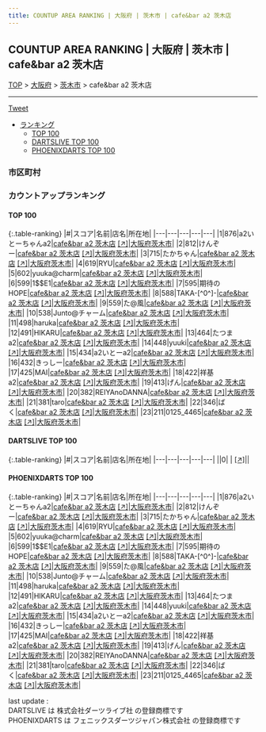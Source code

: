 ```yaml
---
title: COUNTUP AREA RANKING | 大阪府 | 茨木市 | cafe&bar a2 茨木店
---
```

## COUNTUP AREA RANKING | 大阪府 | 茨木市 | cafe&bar a2 茨木店

[TOP](/darts/rank/) > [大阪府](/darts/rank/大阪府/) > [茨木市](/darts/rank/大阪府/茨木市/) > cafe&bar a2 茨木店

___

<a href="https://twitter.com/share?ref_src=twsrc%5Etfw" data-text="COUNTUP AREA RANKING | 大阪府茨木市cafe&bar a2 茨木店" class="twitter-share-button" data-hashtags="DARTSLIVE,PHOENIXDARTS,darts,ダーツ" data-show-count="false">Tweet</a>

* [ランキング](#カウントアップランキング)
    * [TOP 100](#top-100)
    * [DARTSLIVE TOP 100](#dartslive-top-100)
    * [PHOENIXDARTS TOP 100](#phoenixdarts-top-100)

### 市区町村

<ul>

</ul>

### カウントアップランキング

#### TOP 100



{:.table-ranking}
|#|スコア|名前|店名|所在地|
|---|---|---|---|---|
|1|876|<span class="rank-name-pd">a2いとーちゃんa2</span>|<a href="/darts/rank/shops/88641.html">cafe&bar a2 茨木店</a> <a href="https://vs.phoenixdarts.com/jp/shop/shopDetailInfo/s_88641?s_seq=88641">[↗]</a>|<a href="/darts/rank/大阪府/茨木市">大阪府茨木市</a>|
|2|812|<span class="rank-name-pd">けんぞー</span>|<a href="/darts/rank/shops/88641.html">cafe&bar a2 茨木店</a> <a href="https://vs.phoenixdarts.com/jp/shop/shopDetailInfo/s_88641?s_seq=88641">[↗]</a>|<a href="/darts/rank/大阪府/茨木市">大阪府茨木市</a>|
|3|715|<span class="rank-name-pd">たかちゃん</span>|<a href="/darts/rank/shops/88641.html">cafe&bar a2 茨木店</a> <a href="https://vs.phoenixdarts.com/jp/shop/shopDetailInfo/s_88641?s_seq=88641">[↗]</a>|<a href="/darts/rank/大阪府/茨木市">大阪府茨木市</a>|
|4|619|<span class="rank-name-pd">RYU</span>|<a href="/darts/rank/shops/88641.html">cafe&bar a2 茨木店</a> <a href="https://vs.phoenixdarts.com/jp/shop/shopDetailInfo/s_88641?s_seq=88641">[↗]</a>|<a href="/darts/rank/大阪府/茨木市">大阪府茨木市</a>|
|5|602|<span class="rank-name-pd">yuuka@charm</span>|<a href="/darts/rank/shops/88641.html">cafe&bar a2 茨木店</a> <a href="https://vs.phoenixdarts.com/jp/shop/shopDetailInfo/s_88641?s_seq=88641">[↗]</a>|<a href="/darts/rank/大阪府/茨木市">大阪府茨木市</a>|
|6|599|<span class="rank-name-pd">1$$E1</span>|<a href="/darts/rank/shops/88641.html">cafe&bar a2 茨木店</a> <a href="https://vs.phoenixdarts.com/jp/shop/shopDetailInfo/s_88641?s_seq=88641">[↗]</a>|<a href="/darts/rank/大阪府/茨木市">大阪府茨木市</a>|
|7|595|<span class="rank-name-pd">期待のHOPE</span>|<a href="/darts/rank/shops/88641.html">cafe&bar a2 茨木店</a> <a href="https://vs.phoenixdarts.com/jp/shop/shopDetailInfo/s_88641?s_seq=88641">[↗]</a>|<a href="/darts/rank/大阪府/茨木市">大阪府茨木市</a>|
|8|588|<span class="rank-name-pd">TAKA-[^0^]-</span>|<a href="/darts/rank/shops/88641.html">cafe&bar a2 茨木店</a> <a href="https://vs.phoenixdarts.com/jp/shop/shopDetailInfo/s_88641?s_seq=88641">[↗]</a>|<a href="/darts/rank/大阪府/茨木市">大阪府茨木市</a>|
|9|559|<span class="rank-name-pd">た@風</span>|<a href="/darts/rank/shops/88641.html">cafe&bar a2 茨木店</a> <a href="https://vs.phoenixdarts.com/jp/shop/shopDetailInfo/s_88641?s_seq=88641">[↗]</a>|<a href="/darts/rank/大阪府/茨木市">大阪府茨木市</a>|
|10|538|<span class="rank-name-pd">Junto@チャーム</span>|<a href="/darts/rank/shops/88641.html">cafe&bar a2 茨木店</a> <a href="https://vs.phoenixdarts.com/jp/shop/shopDetailInfo/s_88641?s_seq=88641">[↗]</a>|<a href="/darts/rank/大阪府/茨木市">大阪府茨木市</a>|
|11|498|<span class="rank-name-pd">haruka</span>|<a href="/darts/rank/shops/88641.html">cafe&bar a2 茨木店</a> <a href="https://vs.phoenixdarts.com/jp/shop/shopDetailInfo/s_88641?s_seq=88641">[↗]</a>|<a href="/darts/rank/大阪府/茨木市">大阪府茨木市</a>|
|12|491|<span class="rank-name-pd">HIKARU</span>|<a href="/darts/rank/shops/88641.html">cafe&bar a2 茨木店</a> <a href="https://vs.phoenixdarts.com/jp/shop/shopDetailInfo/s_88641?s_seq=88641">[↗]</a>|<a href="/darts/rank/大阪府/茨木市">大阪府茨木市</a>|
|13|464|<span class="rank-name-pd">たつまa2</span>|<a href="/darts/rank/shops/88641.html">cafe&bar a2 茨木店</a> <a href="https://vs.phoenixdarts.com/jp/shop/shopDetailInfo/s_88641?s_seq=88641">[↗]</a>|<a href="/darts/rank/大阪府/茨木市">大阪府茨木市</a>|
|14|448|<span class="rank-name-pd">yuuki</span>|<a href="/darts/rank/shops/88641.html">cafe&bar a2 茨木店</a> <a href="https://vs.phoenixdarts.com/jp/shop/shopDetailInfo/s_88641?s_seq=88641">[↗]</a>|<a href="/darts/rank/大阪府/茨木市">大阪府茨木市</a>|
|15|434|<span class="rank-name-pd">a2いとーa2</span>|<a href="/darts/rank/shops/88641.html">cafe&bar a2 茨木店</a> <a href="https://vs.phoenixdarts.com/jp/shop/shopDetailInfo/s_88641?s_seq=88641">[↗]</a>|<a href="/darts/rank/大阪府/茨木市">大阪府茨木市</a>|
|16|432|<span class="rank-name-pd">きっしー</span>|<a href="/darts/rank/shops/88641.html">cafe&bar a2 茨木店</a> <a href="https://vs.phoenixdarts.com/jp/shop/shopDetailInfo/s_88641?s_seq=88641">[↗]</a>|<a href="/darts/rank/大阪府/茨木市">大阪府茨木市</a>|
|17|425|<span class="rank-name-pd">MAI</span>|<a href="/darts/rank/shops/88641.html">cafe&bar a2 茨木店</a> <a href="https://vs.phoenixdarts.com/jp/shop/shopDetailInfo/s_88641?s_seq=88641">[↗]</a>|<a href="/darts/rank/大阪府/茨木市">大阪府茨木市</a>|
|18|422|<span class="rank-name-pd">祥基　a2</span>|<a href="/darts/rank/shops/88641.html">cafe&bar a2 茨木店</a> <a href="https://vs.phoenixdarts.com/jp/shop/shopDetailInfo/s_88641?s_seq=88641">[↗]</a>|<a href="/darts/rank/大阪府/茨木市">大阪府茨木市</a>|
|19|413|<span class="rank-name-pd">げん</span>|<a href="/darts/rank/shops/88641.html">cafe&bar a2 茨木店</a> <a href="https://vs.phoenixdarts.com/jp/shop/shopDetailInfo/s_88641?s_seq=88641">[↗]</a>|<a href="/darts/rank/大阪府/茨木市">大阪府茨木市</a>|
|20|382|<span class="rank-name-pd">REIYAnoDANNA</span>|<a href="/darts/rank/shops/88641.html">cafe&bar a2 茨木店</a> <a href="https://vs.phoenixdarts.com/jp/shop/shopDetailInfo/s_88641?s_seq=88641">[↗]</a>|<a href="/darts/rank/大阪府/茨木市">大阪府茨木市</a>|
|21|381|<span class="rank-name-pd">taro</span>|<a href="/darts/rank/shops/88641.html">cafe&bar a2 茨木店</a> <a href="https://vs.phoenixdarts.com/jp/shop/shopDetailInfo/s_88641?s_seq=88641">[↗]</a>|<a href="/darts/rank/大阪府/茨木市">大阪府茨木市</a>|
|22|346|<span class="rank-name-pd">ばく</span>|<a href="/darts/rank/shops/88641.html">cafe&bar a2 茨木店</a> <a href="https://vs.phoenixdarts.com/jp/shop/shopDetailInfo/s_88641?s_seq=88641">[↗]</a>|<a href="/darts/rank/大阪府/茨木市">大阪府茨木市</a>|
|23|211|<span class="rank-name-pd">0125_4465</span>|<a href="/darts/rank/shops/88641.html">cafe&bar a2 茨木店</a> <a href="https://vs.phoenixdarts.com/jp/shop/shopDetailInfo/s_88641?s_seq=88641">[↗]</a>|<a href="/darts/rank/大阪府/茨木市">大阪府茨木市</a>|


#### DARTSLIVE TOP 100



{:.table-ranking}
|#|スコア|名前|店名|所在地|
|---|---|---|---|---|
||0|<span class="rank-name-dl"> </span>|<a href="/darts/rank/shops/.html"></a> <a href="">[↗]</a>|<a href="/darts/rank//"></a>|


#### PHOENIXDARTS TOP 100



{:.table-ranking}
|#|スコア|名前|店名|所在地|
|---|---|---|---|---|
|1|876|<span class="rank-name-pd">a2いとーちゃんa2</span>|<a href="/darts/rank/shops/88641.html">cafe&bar a2 茨木店</a> <a href="https://vs.phoenixdarts.com/jp/shop/shopDetailInfo/s_88641?s_seq=88641">[↗]</a>|<a href="/darts/rank/大阪府/茨木市">大阪府茨木市</a>|
|2|812|<span class="rank-name-pd">けんぞー</span>|<a href="/darts/rank/shops/88641.html">cafe&bar a2 茨木店</a> <a href="https://vs.phoenixdarts.com/jp/shop/shopDetailInfo/s_88641?s_seq=88641">[↗]</a>|<a href="/darts/rank/大阪府/茨木市">大阪府茨木市</a>|
|3|715|<span class="rank-name-pd">たかちゃん</span>|<a href="/darts/rank/shops/88641.html">cafe&bar a2 茨木店</a> <a href="https://vs.phoenixdarts.com/jp/shop/shopDetailInfo/s_88641?s_seq=88641">[↗]</a>|<a href="/darts/rank/大阪府/茨木市">大阪府茨木市</a>|
|4|619|<span class="rank-name-pd">RYU</span>|<a href="/darts/rank/shops/88641.html">cafe&bar a2 茨木店</a> <a href="https://vs.phoenixdarts.com/jp/shop/shopDetailInfo/s_88641?s_seq=88641">[↗]</a>|<a href="/darts/rank/大阪府/茨木市">大阪府茨木市</a>|
|5|602|<span class="rank-name-pd">yuuka@charm</span>|<a href="/darts/rank/shops/88641.html">cafe&bar a2 茨木店</a> <a href="https://vs.phoenixdarts.com/jp/shop/shopDetailInfo/s_88641?s_seq=88641">[↗]</a>|<a href="/darts/rank/大阪府/茨木市">大阪府茨木市</a>|
|6|599|<span class="rank-name-pd">1$$E1</span>|<a href="/darts/rank/shops/88641.html">cafe&bar a2 茨木店</a> <a href="https://vs.phoenixdarts.com/jp/shop/shopDetailInfo/s_88641?s_seq=88641">[↗]</a>|<a href="/darts/rank/大阪府/茨木市">大阪府茨木市</a>|
|7|595|<span class="rank-name-pd">期待のHOPE</span>|<a href="/darts/rank/shops/88641.html">cafe&bar a2 茨木店</a> <a href="https://vs.phoenixdarts.com/jp/shop/shopDetailInfo/s_88641?s_seq=88641">[↗]</a>|<a href="/darts/rank/大阪府/茨木市">大阪府茨木市</a>|
|8|588|<span class="rank-name-pd">TAKA-[^0^]-</span>|<a href="/darts/rank/shops/88641.html">cafe&bar a2 茨木店</a> <a href="https://vs.phoenixdarts.com/jp/shop/shopDetailInfo/s_88641?s_seq=88641">[↗]</a>|<a href="/darts/rank/大阪府/茨木市">大阪府茨木市</a>|
|9|559|<span class="rank-name-pd">た@風</span>|<a href="/darts/rank/shops/88641.html">cafe&bar a2 茨木店</a> <a href="https://vs.phoenixdarts.com/jp/shop/shopDetailInfo/s_88641?s_seq=88641">[↗]</a>|<a href="/darts/rank/大阪府/茨木市">大阪府茨木市</a>|
|10|538|<span class="rank-name-pd">Junto@チャーム</span>|<a href="/darts/rank/shops/88641.html">cafe&bar a2 茨木店</a> <a href="https://vs.phoenixdarts.com/jp/shop/shopDetailInfo/s_88641?s_seq=88641">[↗]</a>|<a href="/darts/rank/大阪府/茨木市">大阪府茨木市</a>|
|11|498|<span class="rank-name-pd">haruka</span>|<a href="/darts/rank/shops/88641.html">cafe&bar a2 茨木店</a> <a href="https://vs.phoenixdarts.com/jp/shop/shopDetailInfo/s_88641?s_seq=88641">[↗]</a>|<a href="/darts/rank/大阪府/茨木市">大阪府茨木市</a>|
|12|491|<span class="rank-name-pd">HIKARU</span>|<a href="/darts/rank/shops/88641.html">cafe&bar a2 茨木店</a> <a href="https://vs.phoenixdarts.com/jp/shop/shopDetailInfo/s_88641?s_seq=88641">[↗]</a>|<a href="/darts/rank/大阪府/茨木市">大阪府茨木市</a>|
|13|464|<span class="rank-name-pd">たつまa2</span>|<a href="/darts/rank/shops/88641.html">cafe&bar a2 茨木店</a> <a href="https://vs.phoenixdarts.com/jp/shop/shopDetailInfo/s_88641?s_seq=88641">[↗]</a>|<a href="/darts/rank/大阪府/茨木市">大阪府茨木市</a>|
|14|448|<span class="rank-name-pd">yuuki</span>|<a href="/darts/rank/shops/88641.html">cafe&bar a2 茨木店</a> <a href="https://vs.phoenixdarts.com/jp/shop/shopDetailInfo/s_88641?s_seq=88641">[↗]</a>|<a href="/darts/rank/大阪府/茨木市">大阪府茨木市</a>|
|15|434|<span class="rank-name-pd">a2いとーa2</span>|<a href="/darts/rank/shops/88641.html">cafe&bar a2 茨木店</a> <a href="https://vs.phoenixdarts.com/jp/shop/shopDetailInfo/s_88641?s_seq=88641">[↗]</a>|<a href="/darts/rank/大阪府/茨木市">大阪府茨木市</a>|
|16|432|<span class="rank-name-pd">きっしー</span>|<a href="/darts/rank/shops/88641.html">cafe&bar a2 茨木店</a> <a href="https://vs.phoenixdarts.com/jp/shop/shopDetailInfo/s_88641?s_seq=88641">[↗]</a>|<a href="/darts/rank/大阪府/茨木市">大阪府茨木市</a>|
|17|425|<span class="rank-name-pd">MAI</span>|<a href="/darts/rank/shops/88641.html">cafe&bar a2 茨木店</a> <a href="https://vs.phoenixdarts.com/jp/shop/shopDetailInfo/s_88641?s_seq=88641">[↗]</a>|<a href="/darts/rank/大阪府/茨木市">大阪府茨木市</a>|
|18|422|<span class="rank-name-pd">祥基　a2</span>|<a href="/darts/rank/shops/88641.html">cafe&bar a2 茨木店</a> <a href="https://vs.phoenixdarts.com/jp/shop/shopDetailInfo/s_88641?s_seq=88641">[↗]</a>|<a href="/darts/rank/大阪府/茨木市">大阪府茨木市</a>|
|19|413|<span class="rank-name-pd">げん</span>|<a href="/darts/rank/shops/88641.html">cafe&bar a2 茨木店</a> <a href="https://vs.phoenixdarts.com/jp/shop/shopDetailInfo/s_88641?s_seq=88641">[↗]</a>|<a href="/darts/rank/大阪府/茨木市">大阪府茨木市</a>|
|20|382|<span class="rank-name-pd">REIYAnoDANNA</span>|<a href="/darts/rank/shops/88641.html">cafe&bar a2 茨木店</a> <a href="https://vs.phoenixdarts.com/jp/shop/shopDetailInfo/s_88641?s_seq=88641">[↗]</a>|<a href="/darts/rank/大阪府/茨木市">大阪府茨木市</a>|
|21|381|<span class="rank-name-pd">taro</span>|<a href="/darts/rank/shops/88641.html">cafe&bar a2 茨木店</a> <a href="https://vs.phoenixdarts.com/jp/shop/shopDetailInfo/s_88641?s_seq=88641">[↗]</a>|<a href="/darts/rank/大阪府/茨木市">大阪府茨木市</a>|
|22|346|<span class="rank-name-pd">ばく</span>|<a href="/darts/rank/shops/88641.html">cafe&bar a2 茨木店</a> <a href="https://vs.phoenixdarts.com/jp/shop/shopDetailInfo/s_88641?s_seq=88641">[↗]</a>|<a href="/darts/rank/大阪府/茨木市">大阪府茨木市</a>|
|23|211|<span class="rank-name-pd">0125_4465</span>|<a href="/darts/rank/shops/88641.html">cafe&bar a2 茨木店</a> <a href="https://vs.phoenixdarts.com/jp/shop/shopDetailInfo/s_88641?s_seq=88641">[↗]</a>|<a href="/darts/rank/大阪府/茨木市">大阪府茨木市</a>|


<div class="footer border-top border-gray-light mt-5 pt-3 text-right text-gray">
    last update : <span style="font-weight: italic" id="foot_last_modified"></span><br />
    DARTSLIVE は 株式会社ダーツライブ社 の登録商標です<br />
    PHOENIXDARTS は フェニックスダーツジャパン株式会社 の登録商標です<br />
</div>

<script src="https://cdnjs.cloudflare.com/ajax/libs/jquery.tablesorter/2.31.3/js/jquery.tablesorter.min.js" integrity="sha512-qzgd5cYSZcosqpzpn7zF2ZId8f/8CHmFKZ8j7mU4OUXTNRd5g+ZHBPsgKEwoqxCtdQvExE5LprwwPAgoicguNg==" crossorigin="anonymous" referrerpolicy="no-referrer"></script>
<link rel="stylesheet" href="https://cdnjs.cloudflare.com/ajax/libs/jquery.tablesorter/2.31.3/css/theme.default.min.css" integrity="sha512-wghhOJkjQX0Lh3NSWvNKeZ0ZpNn+SPVXX1Qyc9OCaogADktxrBiBdKGDoqVUOyhStvMBmJQ8ZdMHiR3wuEq8+w==" crossorigin="anonymous" referrerpolicy="no-referrer" />
<script>
$(function() {
    $(".table-ranking").tablesorter({sortList:[[0, 0]]});
    $("#foot_last_modified").text(formatDate(new Date(document.lastModified), 'yyyy-MM-dd HH:mm:ss'));
});
</script>

<script async src="https://platform.twitter.com/widgets.js" charset="utf-8"></script>